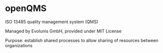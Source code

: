 # openQMS
ISO 13485 quality management system (QMS)

Managed by Evolunis GmbH, provided under MIT License

Purpose: establish shared processes to allow sharing of resources between organizations
